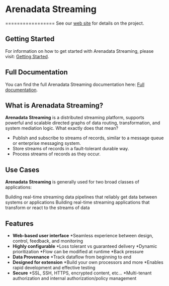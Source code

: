# Arenadata Streaming
=================
See our [web site](https://arenadata.tech/products/ads/) for details on the project.

## Getting Started

For information on how to get started with Arenadata Streaming, please visit: [Getting Started](https://storage.googleapis.com/arenadata-repo/docs/ads/pdf/v1.0.0/%D0%A3%D1%81%D1%82%D0%B0%D0%BD%D0%BE%D0%B2%D0%BA%D0%B0%20Arenadata%20Streaming.pdf).

## Full Documentation

You can find the full Arenadata Streaming documentation here: [Full documentation](https://docs.arenadata.io/ads/).

## What is Arenadata Streaming?

<strong>Arenadata</strong> <strong>Streaming</strong> is a distributed streaming platform, supports powerful and scalable directed graphs of data routing, transformation, and system mediation logic. What exactly does that mean?

* Publish and subscribe to streams of records, similar to a message queue or enterprise messaging system.
* Store streams of records in a fault-tolerant durable way.
* Process streams of records as they occur.

## Use Cases

<strong>Arenadata</strong> <strong>Streaming</strong> is generally used for two broad classes of applications:

Building real-time streaming data pipelines that reliably get data between systems or applications
Building real-time streaming applications that transform or react to the streams of data

## Features
* <strong>Web-based user interface</strong>
*Seamless experience between design, control, feedback, and monitoring
* <strong>Highly configurable</strong>
*Loss tolerant vs guaranteed delivery
*Dynamic prioritization
*Flow can be modified at runtime
*Back pressure
* <strong>Data Provenance</strong>
*Track dataflow from beginning to end
* <strong>Designed for extension</strong>
*Build your own processors and more
*Enables rapid development and effective testing
* <strong>Secure</strong>
*SSL, SSH, HTTPS, encrypted content, etc...
*Multi-tenant authorization and internal authorization/policy management
